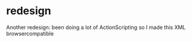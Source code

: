 <!--
  id: 266
  date: 2003-12-01T03:42:32
  modified: 2014-08-15T21:29:58
  slug: redesign-2
  type: post
  categories: admin
  tags: XML, graphic design
  inCv: 
  inPortfolio: 
  dateFrom: 
  dateTo: 
-->

# redesign

Another redesign: been doing a lot of ActionScripting so I made this XML browsercompatible